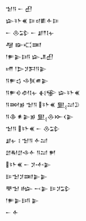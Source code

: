 <div class='block'>
<div class='line'>𒈠𒀀 𒀸 𒌷</div>
<div class='line'>𒇽𒂟𒈨𒌍 𒄿𒁀𒀾𒅆𒄿</div>
<div class='line'>𒀸 𒊮𒁉 𒀸 𒋗𒈫𒋙𒉡</div>
<div class='line'>𒆷 𒅔𒄣𒌅</div>
<div class='line'>𒁹𒊓𒉌𒅀 𒇽𒂗𒌷</div>
<div class='line'>𒋬 𒁹𒆕𒋡𒁕𒀀𒉌</div>
<div class='line'>𒀀𒊓𒌓 𒈾𒍮𒌑𒉌</div>
<div class='line'>𒀀𒊓𒀪𒀠𒋙𒉡 𒈬𒊌 𒇽𒂟𒈨𒌍</div>
<div class='line'>𒀀𒇷𒂊 𒈠𒀀 𒂟𒈨𒌍 𒅅𒁺𒊒</div>
<div class='line'>𒀀𒆠 𒀭𒉌𒂊 𒅅𒁲𒁍𒌋𒉌</div>
<div class='line'>𒈠𒀀 𒂟𒈨𒌍 𒀸 𒊮𒁉</div>
<div class='line'>𒋗𒉡 𒑱 𒈠𒀀 𒅆𒁺</div>
<div class='line'>𒇻𒊑𒆪𒈾𒅆 𒀀𒁺 𒂍</div>
<div class='line'>𒂟𒈨𒌍 𒀸 𒋡𒋾𒉌</div>
<div class='line'>𒄿𒈠𒋡𒌅𒉌𒉌</div>
<div class='line'>𒋧𒈠 𒈗 𒁁𒉌 𒄿𒋡𒁉</div>
<div class='line'>𒁹𒊓𒉌𒅀 𒉌</div>
<div class='line'>𒀸 𒅆</div>
</div>